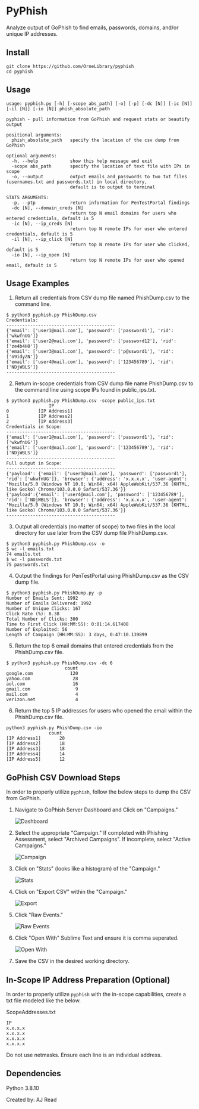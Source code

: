 # PyPhish

Analyze output of GoPhish to find emails, passwords, domains, and/or unique IP addresses. 

## Install
```
git clone https://github.com/OrneLibrary/pyphish
cd pyphish
```

## Usage 
```
usage: pyphish.py [-h] [-scope abs_path] [-o] [-p] [-dc [N]] [-ic [N]] [-il [N]] [-io [N]] phish_absolute_path

pyphish - pull information from GoPhish and request stats or beautify output

positional arguments:
  phish_absolute_path   specify the location of the csv dump from GoPhish

optional arguments:
  -h, --help            show this help message and exit
  -scope abs_path       specify the location of text file with IPs in scope
  -o, --output          output emails and passwords to two txt files (usernames.txt and passwords.txt) in local directory,
                        default is to output to terminal

STATS ARGUMENTS:
  -p, --ptp             return information for PenTestPortal findings
  -dc [N], --domain_creds [N]
                        return top N email domains for users who entered credentials, default is 5
  -ic [N], --ip_creds [N]
                        return top N remote IPs for user who entered credentials, default is 5
  -il [N], --ip_click [N]
                        return top N remote IPs for user who clicked, default is 5
  -io [N], --ip_open [N]
                        return top N remote IPs for user who opened email, default is 5
```                  

## Usage Examples 

1. Return all credentials from CSV dump file named PhishDump.csv to the command line. 
```
$ python3 pyphish.py PhishDump.csv
Credentials:
-----------------------------------------
{'email': ['user1@mail.com'], 'password': ['password1'], 'rid': ['wkwfnUG']}
{'email': ['user2@mail.com'], 'password': ['password12'], 'rid': ['ze4b4H0']}
{'email': ['user3@mail.com'], 'password': ['p@ssword1'], 'rid': ['o9idyZN']}
{'email': ['user4@mail.com'], 'password': ['123456789'], 'rid': ['NDjWBLS']}
-----------------------------------------
```
2. Return in-scope credentials from CSV dump file name PhishDump.csv to the command line using scope IPs found in public_ips.txt.
```
$ python3 pyphish.py PhishDump.csv -scope public_ips.txt
                IP
0           [IP Address1]
1           [IP Address2]
2           [IP Address3]
Credentials in Scope:
-----------------------------------------
{'email': ['user1@mail.com'], 'password': ['password1'], 'rid': ['wkwfnUG']}
{'email': ['user4@mail.com'], 'password': ['123456789'], 'rid': ['NDjWBLS']}
-----------------------------------------
Full output in Scope:
-----------------------------------------
{'payload': {'email': ['user1@mail.com'], 'password': ['password1'], 'rid': ['wkwfnUG']}, 'browser': {'address': 'x.x.x.x', 'user-agent': 'Mozilla/5.0 (Windows NT 10.0; Win64; x64) AppleWebKit/537.36 (KHTML, like Gecko) Chrome/103.0.0.0 Safari/537.36'}}
{'payload':{'email': ['user4@mail.com'], 'password': ['123456789'], 'rid': ['NDjWBLS']}, 'browser': {'address': 'x.x.x.x', 'user-agent': 'Mozilla/5.0 (Windows NT 10.0; Win64; x64) AppleWebKit/537.36 (KHTML, like Gecko) Chrome/103.0.0.0 Safari/537.36'}}
-----------------------------------------
```
3. Output all credentials (no matter of scope) to two files in the local directory for use later from the CSV dump file PhishDump.csv. 

```
$ python3 pyphish.py PhishDump.csv -o
$ wc -l emails.txt
74 emails.txt
$ wc -l passwords.txt
75 passwords.txt
```
4. Output the findings for PenTestPortal using PhishDump.csv as the CSV dump file. 
```
$ python3 pyphish.py PhishDump.py -p
Number of Emails Sent: 1992
Number of Emails Delivered: 1992
Number of Unique Clicks: 167
Click Rate (%): 8.38
Total Number of Clicks: 300
Time to First Click (HH:MM:SS): 0:01:14.617408
Number of Exploited: 56
Length of Campaign (HH:MM:SS): 3 days, 0:47:10.139899
```
5. Return the top 6 email domains that entered credentials from the PhishDump.csv file. 
```
$ python3 pyphish.py PhishDump.csv -dc 6
                      count
google.com              120
yahoo.com                28
aol.com                  16
gmail.com                 9
mail.com                  4
verizon.net               4
```
6. Return the top 5 IP addresses for users who opened the email within the PhishDump.csv file. 
```
python3 pyphish.py PhishDump.csv -io
                count
[IP Address1]       20
[IP Address2]       18
[IP Address3]       18
[IP Address4]       14
[IP Address5]       12
```
## GoPhish CSV Download Steps
In order to properly utilize ```pyphish```, follow the below steps to dump the CSV from GoPhish. 
1. Navigate to GoPhish Server Dashboard and Click on "Campaigns." 

    ![Dashboard](images/dashboard.png?raw=true "Dashboard")

2. Select the appropriate "Campaign." If completed with Phishing Assessment, select "Archived Campaigns". If incomplete, select "Active Campaigns."

    ![Campaign](images/campaign.png?raw=true "Campaigns")

3. Click on "Stats" (looks like a histogram) of the "Campaign." 

    ![Stats](images/stats.png?raw=true "Stats")

4. Click on "Export CSV" within the "Campaign." 

    ![Export](images/export.png?raw=true "Export")

5. Click "Raw Events."

    ![Raw Events](images/rawevents.png?raw=true "Raw Events")

6. Click "Open With" Sublime Text and ensure it is comma seperated. 

    ![Open With](images/saveas.png?raw=true "Open With")

7. Save the CSV in the desired working directory.

## In-Scope IP Address Preparation (Optional)
In order to properly utilize ```pyphish``` with the in-scope capabilities, create a txt file modeled like the below. 

ScopeAddresses.txt
```
IP
x.x.x.x
x.x.x.x
x.x.x.x
x.x.x.x
```

Do not use netmasks. Ensure each line is an individual address.

## Dependencies
Python 3.8.10

Created by: AJ Read 